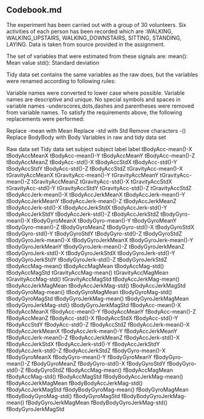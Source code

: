 ## Codebook.md

The experiment has been carried out with a group of 30 volunteers. Six activities of each person has been recorded which are :WALKING, WALKING_UPSTAIRS, WALKING_DOWNSTAIRS, SITTING, STANDING, LAYING.
Data is taken from source provided in the assignment.

The set of variables that were estimated from these signals are:
mean(): Mean value
std(): Standard deviation


Tidy data set contains the same variables as the raw does, but the variables were renamed according to following rules:

Variable names were converted to lower case where possible.
Variable names are descriptive and unique.
No special symbols and spaces in variable names -underscores,dots,dashes and parentheses were removed from variable names.
To satisfy the requirements above, the following replacements were performed:

Replace -mean with Mean
Replace -std with Std
Remove characters -()
Replace BodyBody with Body
Variables in raw and tidy data set

Raw data set			Tidy data set
subject				subject
label				label
tBodyAcc-mean()-X		tBodyAccMeanX
tBodyAcc-mean()-Y		tBodyAccMeanY
tBodyAcc-mean()-Z		tBodyAccMeanZ
tBodyAcc-std()-X		tBodyAccStdX
tBodyAcc-std()-Y		tBodyAccStdY
tBodyAcc-std()-Z		tBodyAccStdZ
tGravityAcc-mean()-X		tGravityAccMeanX
tGravityAcc-mean()-Y		tGravityAccMeanY
tGravityAcc-mean()-Z		tGravityAccMeanZ
tGravityAcc-std()-X		tGravityAccStdX
tGravityAcc-std()-Y		tGravityAccStdY
tGravityAcc-std()-Z		tGravityAccStdZ
tBodyAccJerk-mean()-X		tBodyAccJerkMeanX
tBodyAccJerk-mean()-Y		tBodyAccJerkMeanY
tBodyAccJerk-mean()-Z		tBodyAccJerkMeanZ
tBodyAccJerk-std()-X		tBodyAccJerkStdX
tBodyAccJerk-std()-Y		tBodyAccJerkStdY
tBodyAccJerk-std()-Z		tBodyAccJerkStdZ
tBodyGyro-mean()-X		tBodyGyroMeanX
tBodyGyro-mean()-Y		tBodyGyroMeanY
tBodyGyro-mean()-Z		tBodyGyroMeanZ
tBodyGyro-std()-X		tBodyGyroStdX
tBodyGyro-std()-Y		tBodyGyroStdY
tBodyGyro-std()-Z		tBodyGyroStdZ
tBodyGyroJerk-mean()-X		tBodyGyroJerkMeanX
tBodyGyroJerk-mean()-Y		tBodyGyroJerkMeanY
tBodyGyroJerk-mean()-Z		tBodyGyroJerkMeanZ
tBodyGyroJerk-std()-X		tBodyGyroJerkStdX
tBodyGyroJerk-std()-Y		tBodyGyroJerkStdY
tBodyGyroJerk-std()-Z		tBodyGyroJerkStdZ
tBodyAccMag-mean()		tBodyAccMagMean
tBodyAccMag-std()		tBodyAccMagStd
tGravityAccMag-mean()		tGravityAccMagMean
tGravityAccMag-std()		tGravityAccMagStd
tBodyAccJerkMag-mean()		tBodyAccJerkMagMean
tBodyAccJerkMag-std()		tBodyAccJerkMagStd
tBodyGyroMag-mean()		tBodyGyroMagMean
tBodyGyroMag-std()		tBodyGyroMagStd
tBodyGyroJerkMag-mean()		tBodyGyroJerkMagMean
tBodyGyroJerkMag-std()		tBodyGyroJerkMagStd
fBodyAcc-mean()-X		fBodyAccMeanX
fBodyAcc-mean()-Y		fBodyAccMeanY
fBodyAcc-mean()-Z		fBodyAccMeanZ
fBodyAcc-std()-X		fBodyAccStdX
fBodyAcc-std()-Y		fBodyAccStdY
fBodyAcc-std()-Z		fBodyAccStdZ
fBodyAccJerk-mean()-X		fBodyAccJerkMeanX
fBodyAccJerk-mean()-Y		fBodyAccJerkMeanY
fBodyAccJerk-mean()-Z		fBodyAccJerkMeanZ
fBodyAccJerk-std()-X		fBodyAccJerkStdX
fBodyAccJerk-std()-Y		fBodyAccJerkStdY
fBodyAccJerk-std()-Z		fBodyAccJerkStdZ
fBodyGyro-mean()-X		fBodyGyroMeanX
fBodyGyro-mean()-Y		fBodyGyroMeanY
fBodyGyro-mean()-Z		fBodyGyroMeanZ
fBodyGyro-std()-X		fBodyGyroStdY
fBodyGyro-std()-Z		fBodyGyroStdZ
fBodyAccMag-mean()		fBodyAccMagMean
fBodyAccMag-std()		fBodyAccMagStd
fBodyBodyAccJerkMag-mean()	fBodyAccJerkMagMean
fBodyBodyAccJerkMag-std()	fBodyAccJerkMagStd
fBodyBodyGyroMag-mean()		fBodyGyroMagMean
fBodyBodyGyroMag-std()		fBodyGyroMagStd
fBodyBodyGyroJerkMag-mean()	fBodyGyroJerkMagMean
fBodyBodyGyroJerkMag-std()	fBodyGyroJerkMagStd
